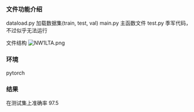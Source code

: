 ### 文件功能介绍

dataload.py 加载数据集(train, test, val)
main.py 主函数文件
test.py 季军代码，不过似乎无法运行

文件结构
![NW1LTA.png](https://s1.ax1x.com/2020/06/29/NW1LTA.png)

### 环境
pytorch


### 结果

在测试集上准确率 97.5